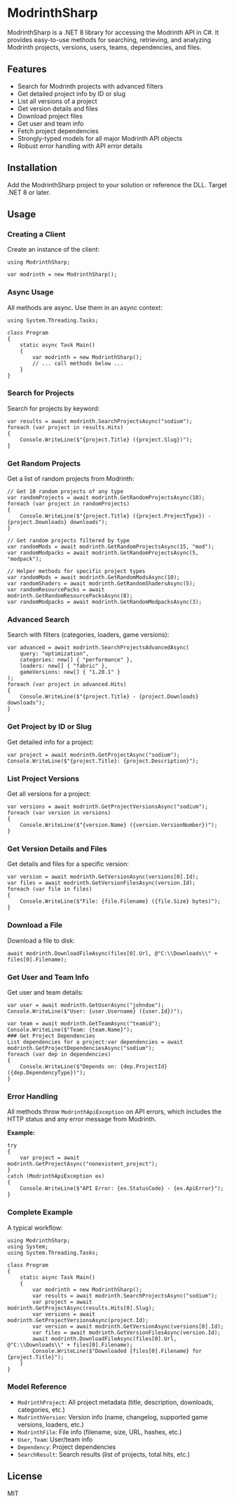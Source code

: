 # ModrinthSharp

ModrinthSharp is a .NET 8 library for accessing the Modrinth API in C#. It provides easy-to-use methods for searching, retrieving, and analyzing Modrinth projects, versions, users, teams, dependencies, and files.

## Features
- Search for Modrinth projects with advanced filters
- Get detailed project info by ID or slug
- List all versions of a project
- Get version details and files
- Download project files
- Get user and team info
- Fetch project dependencies
- Strongly-typed models for all major Modrinth API objects
- Robust error handling with API error details

## Installation
Add the ModrinthSharp project to your solution or reference the DLL. Target .NET 8 or later.

## Usage

### Creating a Client
Create an instance of the client:
```
using ModrinthSharp;

var modrinth = new ModrinthSharp();
```
### Async Usage
All methods are async. Use them in an async context:
```
using System.Threading.Tasks;

class Program
{
    static async Task Main()
    {
        var modrinth = new ModrinthSharp();
        // ... call methods below ...
    }
}
```
### Search for Projects
Search for projects by keyword:
```
var results = await modrinth.SearchProjectsAsync("sodium");
foreach (var project in results.Hits)
{
    Console.WriteLine($"{project.Title} ({project.Slug})");
}
```

### Get Random Projects
Get a list of random projects from Modrinth:
```
// Get 10 random projects of any type
var randomProjects = await modrinth.GetRandomProjectsAsync(10);
foreach (var project in randomProjects) 
{ 
    Console.WriteLine($"{project.Title} ({project.ProjectType}) - {project.Downloads} downloads"); 
}

// Get random projects filtered by type 
var randomMods = await modrinth.GetRandomProjectsAsync(15, "mod"); 
var randomModpacks = await modrinth.GetRandomProjectsAsync(5, "modpack");

// Helper methods for specific project types
var randomMods = await modrinth.GetRandomModsAsync(10); 
var randomShaders = await modrinth.GetRandomShadersAsync(5); 
var randomResourcePacks = await modrinth.GetRandomResourcePacksAsync(8); 
var randomModpacks = await modrinth.GetRandomModpacksAsync(3);

```
### Advanced Search
Search with filters (categories, loaders, game versions):
```
var advanced = await modrinth.SearchProjectsAdvancedAsync(
    query: "optimization",
    categories: new[] { "performance" },
    loaders: new[] { "fabric" },
    gameVersions: new[] { "1.20.1" }
);
foreach (var project in advanced.Hits)
{
    Console.WriteLine($"{project.Title} - {project.Downloads} downloads");
}
```
### Get Project by ID or Slug
Get detailed info for a project:
```
var project = await modrinth.GetProjectAsync("sodium");
Console.WriteLine($"{project.Title}: {project.Description}");
```
### List Project Versions
Get all versions for a project:
```
var versions = await modrinth.GetProjectVersionsAsync("sodium");
foreach (var version in versions)
{
    Console.WriteLine($"{version.Name} ({version.VersionNumber})");
}
```
### Get Version Details and Files
Get details and files for a specific version:
```
var version = await modrinth.GetVersionAsync(versions[0].Id);
var files = await modrinth.GetVersionFilesAsync(version.Id);
foreach (var file in files)
{
    Console.WriteLine($"File: {file.Filename} ({file.Size} bytes)");
}
```
### Download a File
Download a file to disk:
```
await modrinth.DownloadFileAsync(files[0].Url, @"C:\\Downloads\\" + files[0].Filename);
```
### Get User and Team Info
Get user and team details:
```
var user = await modrinth.GetUserAsync("johndoe");
Console.WriteLine($"User: {user.Username} ({user.Id})");

var team = await modrinth.GetTeamAsync("teamid");
Console.WriteLine($"Team: {team.Name}");
### Get Project Dependencies
List dependencies for a project:var dependencies = await modrinth.GetProjectDependenciesAsync("sodium");
foreach (var dep in dependencies)
{
    Console.WriteLine($"Depends on: {dep.ProjectId} ({dep.DependencyType})");
}
```
### Error Handling
All methods throw `ModrinthApiException` on API errors, which includes the HTTP status and any error message from Modrinth.

**Example:**
```
try
{
    var project = await modrinth.GetProjectAsync("nonexistent_project");
}
catch (ModrinthApiException ex)
{
    Console.WriteLine($"API Error: {ex.StatusCode} - {ex.ApiError}");
}
```
### Complete Example
A typical workflow:
```
using ModrinthSharp;
using System;
using System.Threading.Tasks;

class Program
{
    static async Task Main()
    {
        var modrinth = new ModrinthSharp();
        var results = await modrinth.SearchProjectsAsync("sodium");
        var project = await modrinth.GetProjectAsync(results.Hits[0].Slug);
        var versions = await modrinth.GetProjectVersionsAsync(project.Id);
        var version = await modrinth.GetVersionAsync(versions[0].Id);
        var files = await modrinth.GetVersionFilesAsync(version.Id);
        await modrinth.DownloadFileAsync(files[0].Url, @"C:\\Downloads\\" + files[0].Filename);
        Console.WriteLine($"Downloaded {files[0].Filename} for {project.Title}");
    }
}

```
### Model Reference
- `ModrinthProject`: All project metadata (title, description, downloads, categories, etc.)
- `ModrinthVersion`: Version info (name, changelog, supported game versions, loaders, etc.)
- `ModrinthFile`: File info (filename, size, URL, hashes, etc.)
- `User`, `Team`: User/team info
- `Dependency`: Project dependencies
- `SearchResult`: Search results (list of projects, total hits, etc.)

## License
MIT